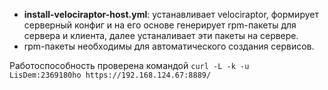 - **install-velociraptor-host.yml**: устанавливает velociraptor, формирует серверный конфиг и на его основе генерирует rpm-пакеты для сервера и клиента, далее устаналивает эти пакеты на сервере.
- rpm-пакеты необходимы для автоматического создания сервисов.

Работоспособность проверена командой `curl -L -k -u LisDem:2369180ho https://192.168.124.67:8889/`

